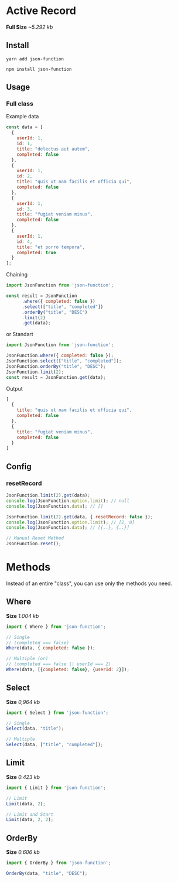 # Active Record
**Full Size** *~5.292 kb*

## Install

```
yarn add json-function
```
```
npm install json-function
```

## Usage

### Full class
Example data
```js
const data = [
  {
    userId: 1,
    id: 1,
    title: "delectus aut autem",
    completed: false
  },
  {
    userId: 1,
    id: 2,
    title: "quis ut nam facilis et officia qui",
    completed: false
  },
  {
    userId: 1,
    id: 3,
    title: "fugiat veniam minus",
    completed: false
  },
  {
    userId: 1,
    id: 4,
    title: "et porro tempora",
    completed: true
  }
];
```
Chaining
```js
import JsonFunction from 'json-function';

const result = JsonFunction
      .where({ completed: false })
      .select(["title", "completed"])
      .orderBy("title", "DESC")
      .limit(2)
      .get(data);
```

or Standart

```js
import JsonFunction from 'json-function';

JsonFunction.where({ completed: false });
JsonFunction.select(["title", "completed"]);
JsonFunction.orderBy("title", "DESC");
JsonFunction.limit(2);
const result = JsonFunction.get(data);
```

Output
```js
[
  {
    title: "quis ut nam facilis et officia qui",
    completed: false
  },
  {
    title: "fugiat veniam minus",
    completed: false
  }
]
```

## Config
### resetRecord
```js
JsonFunction.limit(2).get(data);
console.log(JsonFunction.option.limit); // null
console.log(JsonFunction.data); // []
```
```js
JsonFunction.limit(2).get(data, { resetRecord: false });
console.log(JsonFunction.option.limit); // [2, 0]
console.log(JsonFunction.data); // [{..}, {..}]

// Manual Reset Method
JsonFunction.reset();
```

# Methods
Instead of an entire "class", you can use only the methods you need.

## Where
**Size** *1.004 kb*
```js
import { Where } from 'json-function';

// Single
// (completed === false)
Where(data, { completed: false });

// Multiple (or)
// (completed === false || userId === 2)
Where(data, [{completed: false}, {userId: 2}]); 
```


## Select
**Size** *0,964 kb*
```js
import { Select } from 'json-function';

// Single
Select(data, "title");

// Multiple
Select(data, ["title", "completed"]); 
```

## Limit
**Size** *0.423 kb*
```js
import { Limit } from 'json-function';

// Limit
Limit(data, 2);

// Limit and Start
Limit(data, 2, 2); 
```

## OrderBy
**Size** *0.606 kb*
```js
import { OrderBy } from 'json-function';

OrderBy(data, "title", "DESC");
```